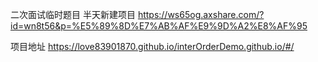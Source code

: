 二次面试临时题目 半天新建项目
https://ws65og.axshare.com/?id=wn8t56&p=%E5%89%8D%E7%AB%AF%E9%9D%A2%E8%AF%95

项目地址
https://love83901870.github.io/interOrderDemo.github.io/#/
